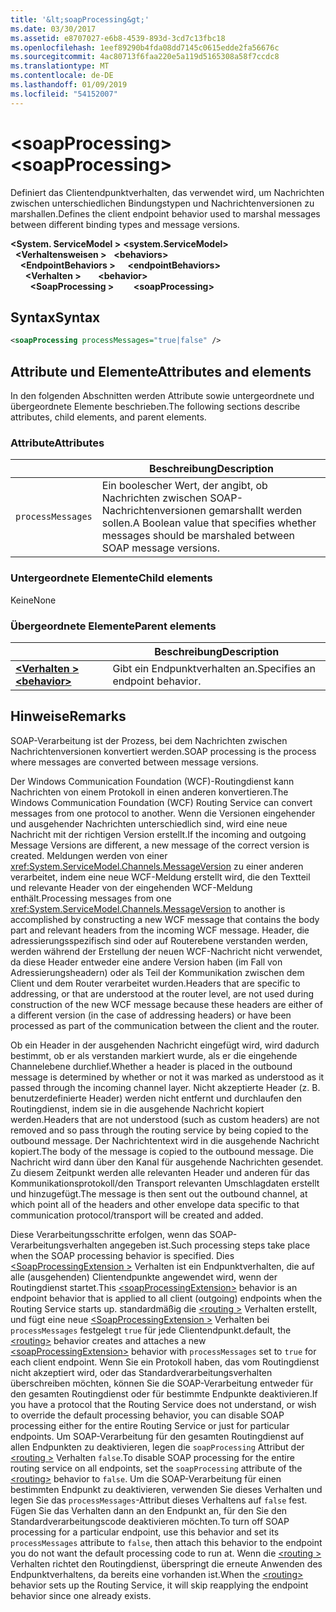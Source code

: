 ```yaml
---
title: '&lt;soapProcessing&gt;'
ms.date: 03/30/2017
ms.assetid: e8707027-e6b8-4539-893d-3cd7c13fbc18
ms.openlocfilehash: 1eef89290b4fda08dd7145c0615edde2fa56676c
ms.sourcegitcommit: 4ac80713f6faa220e5a119d5165308a58f7ccdc8
ms.translationtype: MT
ms.contentlocale: de-DE
ms.lasthandoff: 01/09/2019
ms.locfileid: "54152007"
---
```

# <a name="ltsoapprocessinggt"></a><span data-ttu-id="a59f4-102">&lt;soapProcessing&gt;</span><span class="sxs-lookup"><span data-stu-id="a59f4-102">&lt;soapProcessing&gt;</span></span>

<span data-ttu-id="a59f4-103">Definiert das Clientendpunktverhalten, das verwendet wird, um Nachrichten zwischen unterschiedlichen Bindungstypen und Nachrichtenversionen zu marshallen.</span><span class="sxs-lookup"><span data-stu-id="a59f4-103">Defines the client endpoint behavior used to marshal messages between different binding types and message versions.</span></span>

<span data-ttu-id="a59f4-104">**\<System. ServiceModel >** </span><span class="sxs-lookup"><span data-stu-id="a59f4-104">**\<system.ServiceModel>** </span></span>  
<span data-ttu-id="a59f4-105">&nbsp;&nbsp;**\<Verhaltensweisen >** </span><span class="sxs-lookup"><span data-stu-id="a59f4-105">&nbsp;&nbsp;**\<behaviors>** </span></span>  
<span data-ttu-id="a59f4-106">&nbsp;&nbsp;&nbsp;&nbsp;**\<EndpointBehaviors >** </span><span class="sxs-lookup"><span data-stu-id="a59f4-106">&nbsp;&nbsp;&nbsp;&nbsp;**\<endpointBehaviors>** </span></span>  
<span data-ttu-id="a59f4-107">&nbsp;&nbsp;&nbsp;&nbsp;&nbsp;&nbsp;**\<Verhalten >** </span><span class="sxs-lookup"><span data-stu-id="a59f4-107">&nbsp;&nbsp;&nbsp;&nbsp;&nbsp;&nbsp;**\<behavior>** </span></span>  
<span data-ttu-id="a59f4-108">&nbsp;&nbsp;&nbsp;&nbsp;&nbsp;&nbsp;&nbsp;&nbsp;**\<SoapProcessing >**</span><span class="sxs-lookup"><span data-stu-id="a59f4-108">&nbsp;&nbsp;&nbsp;&nbsp;&nbsp;&nbsp;&nbsp;&nbsp;**\<soapProcessing>**</span></span>
  
## <a name="syntax"></a><span data-ttu-id="a59f4-109">Syntax</span><span class="sxs-lookup"><span data-stu-id="a59f4-109">Syntax</span></span>  
  
```xml  
<soapProcessing processMessages="true|false" />
```  
  
## <a name="attributes-and-elements"></a><span data-ttu-id="a59f4-110">Attribute und Elemente</span><span class="sxs-lookup"><span data-stu-id="a59f4-110">Attributes and elements</span></span>  
  
<span data-ttu-id="a59f4-111">In den folgenden Abschnitten werden Attribute sowie untergeordnete und übergeordnete Elemente beschrieben.</span><span class="sxs-lookup"><span data-stu-id="a59f4-111">The following sections describe attributes, child elements, and parent elements.</span></span>  
  
### <a name="attributes"></a><span data-ttu-id="a59f4-112">Attribute</span><span class="sxs-lookup"><span data-stu-id="a59f4-112">Attributes</span></span>  
  
|                   | <span data-ttu-id="a59f4-113">Beschreibung</span><span class="sxs-lookup"><span data-stu-id="a59f4-113">Description</span></span> |
| ----------------- | ----------- |
| `processMessages` | <span data-ttu-id="a59f4-114">Ein boolescher Wert, der angibt, ob Nachrichten zwischen SOAP-Nachrichtenversionen gemarshallt werden sollen.</span><span class="sxs-lookup"><span data-stu-id="a59f4-114">A Boolean value that specifies whether messages should be marshaled between SOAP message versions.</span></span> |

### <a name="child-elements"></a><span data-ttu-id="a59f4-115">Untergeordnete Elemente</span><span class="sxs-lookup"><span data-stu-id="a59f4-115">Child elements</span></span>

<span data-ttu-id="a59f4-116">Keine</span><span class="sxs-lookup"><span data-stu-id="a59f4-116">None</span></span>

### <a name="parent-elements"></a><span data-ttu-id="a59f4-117">Übergeordnete Elemente</span><span class="sxs-lookup"><span data-stu-id="a59f4-117">Parent elements</span></span>

|     | <span data-ttu-id="a59f4-118">Beschreibung</span><span class="sxs-lookup"><span data-stu-id="a59f4-118">Description</span></span> |
| --- | ----------- |
| [<span data-ttu-id="a59f4-119">**\<Verhalten >**</span><span class="sxs-lookup"><span data-stu-id="a59f4-119">**\<behavior>**</span></span>](../../../../../docs/framework/configure-apps/file-schema/wcf/behavior-of-endpointbehaviors.md) | <span data-ttu-id="a59f4-120">Gibt ein Endpunktverhalten an.</span><span class="sxs-lookup"><span data-stu-id="a59f4-120">Specifies an endpoint behavior.</span></span> |

## <a name="remarks"></a><span data-ttu-id="a59f4-121">Hinweise</span><span class="sxs-lookup"><span data-stu-id="a59f4-121">Remarks</span></span>

<span data-ttu-id="a59f4-122">SOAP-Verarbeitung ist der Prozess, bei dem Nachrichten zwischen Nachrichtenversionen konvertiert werden.</span><span class="sxs-lookup"><span data-stu-id="a59f4-122">SOAP processing is the process where messages are converted between message versions.</span></span>

<span data-ttu-id="a59f4-123">Der Windows Communication Foundation (WCF)-Routingdienst kann Nachrichten von einem Protokoll in einen anderen konvertieren.</span><span class="sxs-lookup"><span data-stu-id="a59f4-123">The Windows Communication Foundation (WCF) Routing Service can convert messages from one protocol to another.</span></span> <span data-ttu-id="a59f4-124">Wenn die Versionen eingehender und ausgehender Nachrichten unterschiedlich sind, wird eine neue Nachricht mit der richtigen Version erstellt.</span><span class="sxs-lookup"><span data-stu-id="a59f4-124">If the incoming and outgoing Message Versions are different, a new message of the correct version is created.</span></span> <span data-ttu-id="a59f4-125">Meldungen werden von einer <xref:System.ServiceModel.Channels.MessageVersion> zu einer anderen verarbeitet, indem eine neue WCF-Meldung erstellt wird, die den Textteil und relevante Header von der eingehenden WCF-Meldung enthält.</span><span class="sxs-lookup"><span data-stu-id="a59f4-125">Processing messages from one <xref:System.ServiceModel.Channels.MessageVersion> to another is accomplished by constructing a new WCF message that contains the body part and relevant headers from the incoming WCF message.</span></span> <span data-ttu-id="a59f4-126">Header, die adressierungsspezifisch sind oder auf Routerebene verstanden werden, werden während der Erstellung der neuen WCF-Nachricht nicht verwendet, da diese Header entweder eine andere Version haben (im Fall von Adressierungsheadern) oder als Teil der Kommunikation zwischen dem Client und dem Router verarbeitet wurden.</span><span class="sxs-lookup"><span data-stu-id="a59f4-126">Headers that are specific to addressing, or that are understood at the router level, are not used during construction of the new WCF message because these headers are either of a different version (in the case of addressing headers) or have been processed as part of the communication between the client and the router.</span></span>

<span data-ttu-id="a59f4-127">Ob ein Header in der ausgehenden Nachricht eingefügt wird, wird dadurch bestimmt, ob er als verstanden markiert wurde, als er die eingehende Channelebene durchlief.</span><span class="sxs-lookup"><span data-stu-id="a59f4-127">Whether a header is placed in the outbound message is determined by whether or not it was marked as understood as it passed through the incoming channel layer.</span></span> <span data-ttu-id="a59f4-128">Nicht akzeptierte Header (z. B. benutzerdefinierte Header) werden nicht entfernt und durchlaufen den Routingdienst, indem sie in die ausgehende Nachricht kopiert werden.</span><span class="sxs-lookup"><span data-stu-id="a59f4-128">Headers that are not understood (such as custom headers) are not removed and so pass through the routing service by being copied to the outbound message.</span></span> <span data-ttu-id="a59f4-129">Der Nachrichtentext wird in die ausgehende Nachricht kopiert.</span><span class="sxs-lookup"><span data-stu-id="a59f4-129">The body of the message is copied to the outbound message.</span></span> <span data-ttu-id="a59f4-130">Die Nachricht wird dann über den Kanal für ausgehende Nachrichten gesendet. Zu diesem Zeitpunkt werden alle relevanten Header und anderen für das Kommunikationsprotokoll/den Transport relevanten Umschlagdaten erstellt und hinzugefügt.</span><span class="sxs-lookup"><span data-stu-id="a59f4-130">The message is then sent out the outbound channel, at which point all of the headers and other envelope data specific to that communication protocol/transport will be created and added.</span></span>

<span data-ttu-id="a59f4-131">Diese Verarbeitungsschritte erfolgen, wenn das SOAP-Verarbeitungsverhalten angegeben ist.</span><span class="sxs-lookup"><span data-stu-id="a59f4-131">Such processing steps take place when the SOAP processing behavior is specified.</span></span> <span data-ttu-id="a59f4-132">Dies [ \<SoapProcessingExtension >](../../../../../docs/framework/configure-apps/file-schema/wcf/soapprocessing.md) Verhalten ist ein Endpunktverhalten, die auf alle (ausgehenden) Clientendpunkte angewendet wird, wenn der Routingdienst startet.</span><span class="sxs-lookup"><span data-stu-id="a59f4-132">This [\<soapProcessingExtension>](../../../../../docs/framework/configure-apps/file-schema/wcf/soapprocessing.md) behavior is an endpoint behavior that is applied to all client (outgoing) endpoints when the Routing Service starts up.</span></span> <span data-ttu-id="a59f4-133">standardmäßig die [ \<routing >](../../../../../docs/framework/configure-apps/file-schema/wcf/routing-of-servicebehavior.md) Verhalten erstellt, und fügt eine neue [ \<SoapProcessingExtension >](../../../../../docs/framework/configure-apps/file-schema/wcf/soapprocessing.md) Verhalten bei `processMessages` festgelegt `true` für jede Clientendpunkt.</span><span class="sxs-lookup"><span data-stu-id="a59f4-133">default, the [\<routing>](../../../../../docs/framework/configure-apps/file-schema/wcf/routing-of-servicebehavior.md) behavior creates and attaches a new [\<soapProcessingExtension>](../../../../../docs/framework/configure-apps/file-schema/wcf/soapprocessing.md) behavior with `processMessages` set to `true` for each client endpoint.</span></span> <span data-ttu-id="a59f4-134">Wenn Sie ein Protokoll haben, das vom Routingdienst nicht akzeptiert wird, oder das Standardverarbeitungsverhalten überschreiben möchten, können Sie die SOAP-Verarbeitung entweder für den gesamten Routingdienst oder für bestimmte Endpunkte deaktivieren.</span><span class="sxs-lookup"><span data-stu-id="a59f4-134">If you have a protocol that the Routing Service does not understand, or wish to override the default processing behavior, you can disable SOAP processing either for the entire Routing Service or just for particular endpoints.</span></span>  <span data-ttu-id="a59f4-135">Um SOAP-Verarbeitung für den gesamten Routingdienst auf allen Endpunkten zu deaktivieren, legen die `soapProcessing` Attribut der [ \<routing >](../../../../../docs/framework/configure-apps/file-schema/wcf/routing-of-servicebehavior.md) Verhalten `false`.</span><span class="sxs-lookup"><span data-stu-id="a59f4-135">To disable SOAP processing for the entire routing service on all endpoints, set the `soapProcessing` attribute of the [\<routing>](../../../../../docs/framework/configure-apps/file-schema/wcf/routing-of-servicebehavior.md) behavior to `false`.</span></span> <span data-ttu-id="a59f4-136">Um die SOAP-Verarbeitung für einen bestimmten Endpunkt zu deaktivieren, verwenden Sie dieses Verhalten und legen Sie das `processMessages`-Attribut dieses Verhaltens auf `false` fest. Fügen Sie das Verhalten dann an den Endpunkt an, für den Sie den Standardverarbeitungscode deaktivieren möchten.</span><span class="sxs-lookup"><span data-stu-id="a59f4-136">To turn off SOAP processing for a particular endpoint, use this behavior and set its `processMessages` attribute to `false`, then attach this behavior to the endpoint you do not want the default processing code to run at.</span></span>  <span data-ttu-id="a59f4-137">Wenn die [ \<routing >](../../../../../docs/framework/configure-apps/file-schema/wcf/routing-of-servicebehavior.md) Verhalten richtet den Routingdienst, überspringt die erneute Anwenden des Endpunktverhaltens, da bereits eine vorhanden ist.</span><span class="sxs-lookup"><span data-stu-id="a59f4-137">When the [\<routing>](../../../../../docs/framework/configure-apps/file-schema/wcf/routing-of-servicebehavior.md) behavior sets up the Routing Service, it will skip reapplying the endpoint behavior since one already exists.</span></span>
